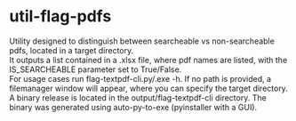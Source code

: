 # util-flag-pdfs
Utility designed to distinguish between searcheable vs non-searcheable pdfs, located in a target directory.<br>
It outputs a list contained in a .xlsx file, where pdf names are listed, with the IS_SEARCHEABLE parameter set to True/False.<br>
For usage cases run flag-textpdf-cli.py/.exe -h. If no path is provided, a filemanager window will appear, where you can specify the target directory.<br>
A binary release is located in the output/flag-textpdf-cli directory. The binary was generated using auto-py-to-exe (pyinstaller with a GUI).<br>
